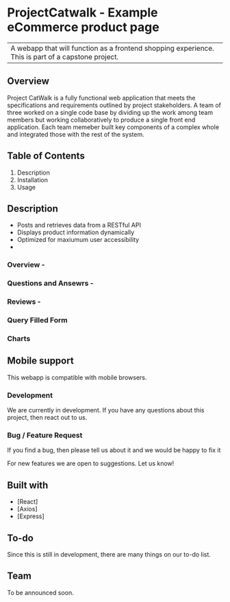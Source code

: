 <!-- # ![WebApp](https://iharsh234.github.io/WebApp/images/demo/demo_landing.JPG) -->
# ProjectCatwalk - Example eCommerce product page
<table>
<tr>
<td>
  A webapp that will function as a frontend shopping experience.  This is part of a capstone project.
</td>
</tr>
</table>

## Overview
 Project CatWalk is a fully functional web application that meets the specifications and requirements outlined by project stakeholders. A team of three worked on a single code base by dividing up the work among team members but working collaboratively to produce a single front end application. Each team memeber built key components of a complex whole and integrated those with the rest of the system.

## Table of Contents
  <ol>
    <li>Description</li>
    <li>Installation</li>
    <li>Usage</li>
  </ol>


## Description
  - Posts and retrieves data from a RESTful API
  - Displays product information dynamically
  - Optimized for maxiumum user accessibility
  -

### Overview -

### Questions and Ansewrs -

### Reviews -

### Query Filled Form


### Charts

## Mobile support
This webapp is compatible with mobile browsers.

### Development
We are currently in development.  If you have any questions about this project, then react out to us.

### Bug / Feature Request

If you find a bug, then please tell us about it and we would be happy to fix it

For new features we are open to suggestions.  Let us know!


## Built with

- [React]
- [Axios]
- [Express]

## To-do
Since this is still in development, there are many things on our to-do list.

## Team

To be announced soon.
